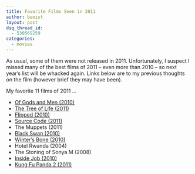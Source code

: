 ```yaml
---
title: Favorite Films Seen in 2011
author: bsoist
layout: post
dsq_thread_id:
  - 530569259
categories:
  - movies
---
```

As usual, some of them were not released in 2011. Unfortunately, I suspect I missed many of the best films of 2011 &#8211; even more than 2010 &#8211; so next year&#8217;s list will be whacked again. Links below are to my previous thoughts on the film (however brief they may have been).

My favorite 11 films of 2011 &#8230;

  * [Of Gods and Men (2010)][1]
  * [The Tree of Life (2011)][2]
  * [Flipped (2010)][3]
  * [Source Code (2011)][4]
  * The Muppets (2011)
  * [Black Swan (2010)][3]
  * [Winter&#8217;s Bone (2010)][3]
  * Hotel Rwanda (2004)
  * The Stoning of Sonya M (2008)
  * [Inside Job (2010)][3]
  * [Kung Fu Panda 2 (2011)][2]

 [1]: http://whsjr.soistmann.com/oped/2011/06/18/of-gods-and-men/
 [2]: http://whsjr.soistmann.com/oped/2011/07/13/leftover-movie-reviews/
 [3]: http://whsjr.soistmann.com/oped/2011/01/16/my-favorite-films-of-2010/
 [4]: http://whsjr.soistmann.com/oped/2011/03/26/everything-is-going-to-be-all-right/

